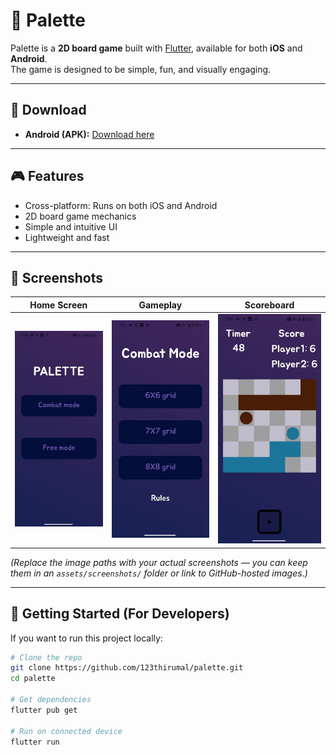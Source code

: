 # 🎨 Palette

Palette is a **2D board game** built with [Flutter](https://flutter.dev/), available for both **iOS** and **Android**.  
The game is designed to be simple, fun, and visually engaging.

---

## 📱 Download

- **Android (APK):** [Download here](https://github.com/123thirumal/Palette/releases/download/v1.0.0/app-release.apk)  

---

## 🎮 Features

- Cross-platform: Runs on both iOS and Android
- 2D board game mechanics
- Simple and intuitive UI
- Lightweight and fast

---

## 📸 Screenshots

| Home Screen | Gameplay | Scoreboard |
|-------------|----------|------------|
| ![Home](assets/screenshots/img1.jpg) | ![Gameplay](assets/screenshots/img2.jpg) | ![Scoreboard](assets/screenshots/img3.jpg) |

*(Replace the image paths with your actual screenshots — you can keep them in an `assets/screenshots/` folder or link to GitHub-hosted images.)*

---

## 🚀 Getting Started (For Developers)

If you want to run this project locally:

```bash
# Clone the repo
git clone https://github.com/123thirumal/palette.git
cd palette

# Get dependencies
flutter pub get

# Run on connected device
flutter run
